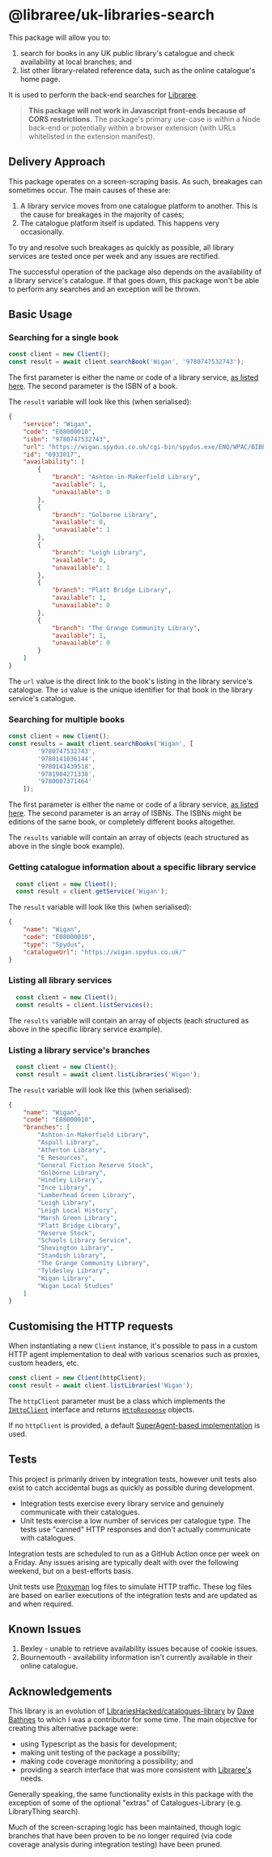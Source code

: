 # @libraree/uk-libraries-search

This package will allow you to:

1. search for books in any UK public library's catalogue and check availability at local branches; and
2. list other library-related reference data, such as the online catalogue's home page.

It is used to perform the back-end searches for [Libraree](https://libraree.org).

> **This package will not work in Javascript front-ends because of CORS restrictions.** The package's primary use-case is within a Node back-end or potentially within a browser extension (with URLs whitelisted in the extension manifest).

## Delivery Approach

This package operates on a screen-scraping basis. As such, breakages can sometimes occur. The main causes of these are:

1. A library service moves from one catalogue platform to another. This is the cause for breakages in the majority of cases;
2. The catalogue platform itself is updated. This happens very occasionally.

To try and resolve such breakages as quickly as possible, all library services are tested once per week and any issues are rectified. 

The successful operation of the package also depends on the availability of a library service's catalogue. If that goes down, this package won't be able to perform any searches and an exception will be thrown.

## Basic Usage

### Searching for a single book

```js
const client = new Client();
const result = await client.searchBook('Wigan', '9780747532743');
```

The first parameter is either the name or code of a library service, [as listed here](docs/listing.md). The second parameter is the ISBN of a book.

The `result` variable will look like this (when serialised):

```json
{
    "service": "Wigan",
    "code": "E08000010",
    "isbn": "9780747532743",
    "url": "https://wigan.spydus.co.uk/cgi-bin/spydus.exe/ENQ/WPAC/BIBENQ?NRECS=1&ISBN=9780747532743",
    "id": "6933017",
    "availability": [
        {
            "branch": "Ashton-in-Makerfield Library",
            "available": 1,
            "unavailable": 0
        },
        {
            "branch": "Golborne Library",
            "available": 0,
            "unavailable": 1
        },
        {
            "branch": "Leigh Library",
            "available": 0,
            "unavailable": 1
        },
        {
            "branch": "Platt Bridge Library",
            "available": 1,
            "unavailable": 0
        },
        {
            "branch": "The Grange Community Library",
            "available": 1,
            "unavailable": 0
        }
    ]
}
```

The `url` value is the direct link to the book's listing in the library service's catalogue. The `id` value is the unique identifier for that book in the library service's catalogue.

### Searching for multiple books

```js
const client = new Client();
const results = await client.searchBooks('Wigan', [
        '9780747532743',
        '9780141036144',
        '9780141439518',
        '9781904271338',
        '9780007371464'
    ]);
```

The first parameter is either the name or code of a library service, [as listed here](docs/listing.md). The second parameter is an array of ISBNs. The ISBNs might be editions of the same book, or completely different books altogether.

The `results` variable will contain an array of objects (each structured as above in the single book example).

### Getting catalogue information about a specific library service

```js
  const client = new Client();
  const result = client.getService('Wigan');
```

The `result` variable will look like this (when serialised):

```json
{
    "name": "Wigan",
    "code": "E08000010",
    "type": "Spydus",
    "catalogueUrl": "https://wigan.spydus.co.uk/"
}
```

### Listing all library services

```js
  const client = new Client();
  const results = client.listServices();
```

The `results` variable will contain an array of objects (each structured as above in the specific library service example).

### Listing a library service's branches

```js
  const client = new Client();
  const result = await client.listLibraries('Wigan');
```

The `result` variable will look like this (when serialised):

```json
{
    "name": "Wigan",
    "code": "E08000010",
    "branches": [
        "Ashton-in-Makerfield Library",
        "Aspull Library",
        "Atherton Library",
        "E Resources",
        "General Fiction Reserve Stock",
        "Golborne Library",
        "Hindley Library",
        "Ince Library",
        "Lamberhead Green Library",
        "Leigh Library",
        "Leigh Local History",
        "Marsh Green Library",
        "Platt Bridge Library",
        "Reserve Stock",
        "Schools Library Service",
        "Shevington Library",
        "Standish Library",
        "The Grange Community Library",
        "Tyldesley Library",
        "Wigan Library",
        "Wigan Local Studies"
    ]
}
```

## Customising the HTTP requests

When instantiating a new `Client` instance, it's possible to pass in a custom HTTP agent implementation to deal with various scenarios such as proxies, custom headers, etc.

```js
const client = new Client(httpClient);
const result = await client.listLibraries('Wigan');
```

The `httpClient` parameter must be a class which implements the [`IHttpClient`](src/net/IHttpClient.ts) interface and returns [`HttpResponse`](src/net/HttpResponse.ts) objects.

If no `httpClient` is provided, a default [SuperAgent-based implementation](src/net/SuperAgentHttpClient.ts) is used.

## Tests

This project is primarily driven by integration tests, however unit tests also exist to catch accidental bugs as quickly as possible during development.

* Integration tests exercise every library service and genuinely communicate with their catalogues.
* Unit tests exercise a low number of services per catalogue type. The tests use "canned" HTTP responses and don't actually communicate with catalogues.

Integration tests are scheduled to run as a GitHub Action once per week on a Friday. Any issues arising are typically dealt with over the following weekend, but on a best-efforts basis.

Unit tests use [Proxyman](https://proxyman.io) log files to simulate HTTP traffic. These log files are based on earlier executions of the integration tests and are updated as and when required.

## Known Issues

1. Bexley - unable to retrieve availability issues because of cookie issues.
2. Bournemouth - availability information isn't currently available in their online catalogue.

## Acknowledgements

This library is an evolution of [LibrariesHacked/catalogues-library](https://github.com/LibrariesHacked/catalogues-library) by [Dave Bathnes](https://github.com/DaveBathnes) to which I was a contributor for some time. The main objective for creating this alternative package were:

* using Typescript as the basis for development;
* making unit testing of the package a possibility;
* making code coverage monitoring a possibility; and
* providing a search interface that was more consistent with [Libraree's](https://libraree.org) needs.

Generally speaking, the same functionality exists in this package with the exception of some of the optional "extras" of Catalogues-Library (e.g. LibraryThing search).

Much of the screen-scraping logic has been maintained, though logic branches that have been proven to be no longer required (via code coverage analysis during integration testing) have been pruned.